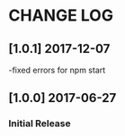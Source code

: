# CHANGE LOG
## [1.0.1] 2017-12-07
-fixed errors for npm start
## [1.0.0] 2017-06-27
### Initial Release
